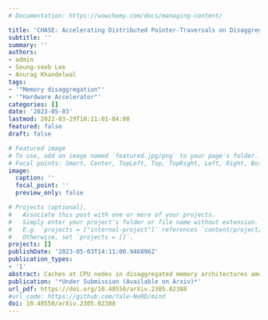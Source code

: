 ```yaml
---
# Documentation: https://wowchemy.com/docs/managing-content/

title: 'CHASE: Accelerating Distributed Pointer-Traversals on Disaggregated Memory'
subtitle: ''
summary: ''
authors:
- admin
- Seung-seob Lee
- Anurag Khandelwal
tags:
- '"Memory disaggregation"'
- '"Hardware Accelerator"'
categories: []
date: '2023-05-03'
lastmod: 2022-03-29T10:11:01-04:00
featured: false
draft: false

# Featured image
# To use, add an image named `featured.jpg/png` to your page's folder.
# Focal points: Smart, Center, TopLeft, Top, TopRight, Left, Right, BottomLeft, Bottom, BottomRight.
image:
  caption: ''
  focal_point: ''
  preview_only: false

# Projects (optional).
#   Associate this post with one or more of your projects.
#   Simply enter your project's folder or file name without extension.
#   E.g. `projects = ["internal-project"]` references `content/project/deep-learning/index.md`.
#   Otherwise, set `projects = []`.
projects: []
publishDate: '2023-05-03T14:11:00.946896Z'
publication_types:
- '1'
abstract: Caches at CPU nodes in disaggregated memory architectures amortize the high data access latency over the network. However, such caches are fundamentally unable to improve performance for workloads requiring pointer traversals across linked data structures. We argue for accelerating these pointer traversals closer to disaggregated memory, in a manner that preserves expressiveness for supporting various linked structures, ensures energy efficiency and performance, and supports distributed execution. We design CHASE to meet all the above requirements for pointer-traversal workloads on rack-scale disaggregated memory through the principled use of FPGAbased SmartNICs and programmable network switches. Our evaluation of CHASE shows that it enables low-latency, highthroughput, and energy-efficient execution for a wide range of common pointer traversal workloads on disaggregated memory that fare poorly with caching alone.
publication: '*Under Submission (Available on Arxiv)*'
url_pdf: https://doi.org/10.48550/arXiv.2305.02388
#url_code: https://github.com/Yale-NeRD/mind
doi: 10.48550/arXiv.2305.02388
---
```

